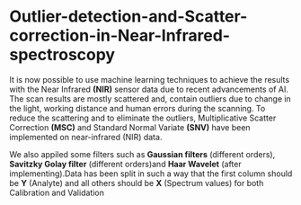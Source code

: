 # Outlier-detection-and-Scatter-correction-in-Near-Infrared-spectroscopy
It is now possible to use machine learning techniques to achieve the results with the Near Infrared **(NIR)** sensor data due to recent advancements of AI. The scan results are mostly scattered and, contain outliers due to change in the light, working distance and human errors during the scanning. To reduce the scattering and to eliminate the outliers, Multiplicative Scatter Correction **(MSC)** and Standard Normal Variate **(SNV)** have been implemented on near-infrared (NIR) data.

We also appiled some filters such as **Gaussian filters** (different orders), **Savitzky Golay filter** (different orders)and **Haar Wavelet** (after implementing).Data has been split in such a way that the first column should be **Y** (Analyte) and all others should be **X** (Spectrum values) for both Calibration and Validation
